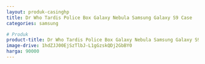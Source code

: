 ```yaml
---
layout: produk-casinghp
title: Dr Who Tardis Police Box Galaxy Nebula Samsung Galaxy S9 Case
categories: samsung

# Produk
product-title: Dr Who Tardis Police Box Galaxy Nebula Samsung Galaxy S9 Case
image-drive: 1hdZJJ00EjSzTlbJ-L1gGzskQDj2GbBY0
harga: 90000
---
```

